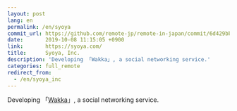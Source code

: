 ```yaml
---
layout: post
lang: en
permalink: /en/syoya
commit_url: https://github.com/remote-jp/remote-in-japan/commit/6d429bba279cbf14d5345ad9a1d7a1016e3a4636
date:       2019-10-08 11:15:05 +0900
link:       https://syoya.com/
title:      Syoya, Inc.
description: 'Developing 「Wakka」, a social networking service.'
categories: full_remote
redirect_from:
  - /en/syoya_inc
---
```


<p>Developing 「<a href="https://wakka.io">Wakka</a>」, a social networking service.</p>
